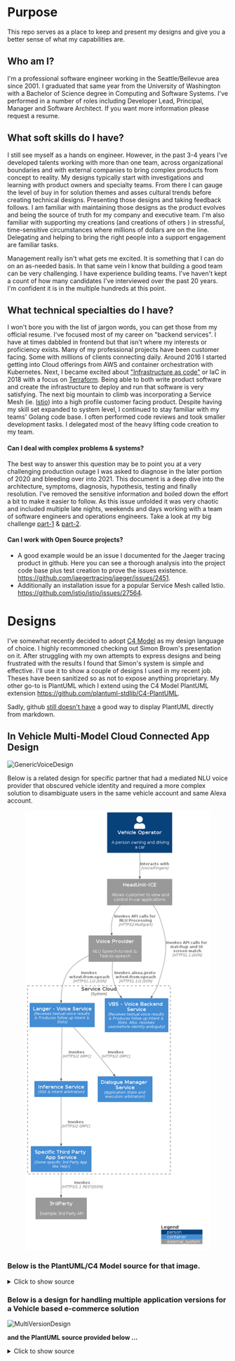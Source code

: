 # Purpose
This repo serves as a place to keep and present my designs and give you a better sense of what my capabilities are. 

## Who am I?  
I'm a professional software engineer working in the Seattle/Bellevue area since 2001. I graduated that same year from the University of Washington with a Bachelor of Science degree in Computing and Software Systems.  I've performed in a number of roles including Developer Lead, Principal, Manager and Software Architect. If you want more information please request a resume. 

## What soft skills do I have?
I still see myself as a hands on engineer. However, in the past 3-4 years I've developed talents working with more than one team, across organizational boundaries and with external companies to bring complex products from concept to reality.  My designs typically start with investigations and learning with product owners and specialty teams. From there I can gauge the level of buy in for solution themes and asses cultural trends before creating technical designs. Presenting those designs and taking feedback follows.  I am familiar with maintaining those designs as the product evolves and being the source of truth for my company and executive team. I'm also familiar with supporting my creations (and creations of others ) in stressful, time-sensitive circumstances where millions of dollars are on the line. Delegating and helping to bring the right people into a support engagement are familiar tasks. 

Management really isn't what gets me excited. It is something that I can do on an as-needed basis.  In that same vein I know that building a good team can be very challenging. I have experience building teams. I've haven't kept a count of how many candidates I've interviewed over the past 20 years. I'm confident it is in the multiple hundreds at this point. 

## What technical specialties do I have?
I won't bore you with the list of jargon words, you can get those from my official resume. I've focused most of my career on "backend services". I have at times dabbled in frontend but that isn't where my interests or proficiency exists. Many of my professional projects have been customer facing. Some with millions of clients connecting daily.  Around 2016 I started getting into Cloud offerings from AWS and container orchestration with Kubernetes. Next, I became excited about ["Infrastructure as code"](https://en.wikipedia.org/wiki/Infrastructure_as_code) or IaC in 2018 with a focus on [Terraform](https://www.terraform.io/).  Being able to both write product software and create the infrastructure to deploy and run that software is very satisfying. The next big mountain to climb was incorporating a Service Mesh (ie. [Istio](https://istio.io/)) into a high profile customer facing product. Despite having my skill set expanded to system level, I continued to stay familiar with my teams' Golang code base. I often performed code reviews and took smaller development tasks. I delegated most of the heavy lifting code creation to my team. 

#### Can I deal with complex problems & systems?
The best way to answer this question may be to point you at a very challenging production outage I was asked to diagnose in the later portion of 2020 and bleeding over into 2021. This document is a deep dive into the architecture, symptoms, diagnosis, hypothesis, testing and finally resolution. I've removed the sensitive information and boiled down the effort a bit to make it easier to follow. As this issue unfolded it was very chaotic and included multiple late nights, weekends and days working with a team of software engineers and operations engineers. Take a look at my big challenge [part-1](https://github.com/Heraclitus/wiki/blob/master/aws/connection_behavior.md) & [part-2](https://github.com/Heraclitus/wiki/blob/master/aws/connection_behavior_2.md).
 

#### Can I work with Open Source projects?
* A good example would be an issue I documented for the Jaeger tracing product in github. Here you can see a thorough analysis into the project code base plus test creation to prove the issues existence. https://github.com/jaegertracing/jaeger/issues/2451. 
* Additionally an installation issue for a popular Service Mesh called Istio. https://github.com/istio/istio/issues/27564.


# Designs
I've somewhat recently decided to adopt [C4 Model](https://c4model.com/) as my design language of choice. I highly recommoned checking out Simon Brown's presentation on it. After struggling with my own attempts to express designs and being frustrated with the results I found that Simon's system is simple and effective.  I'll use it to show a couple of designs I used in my recent job. Theses have been sanitized so as not to expose anything proprietary. My other go-to is PlantUML which I extend using the C4 Model PlantUML extension https://github.com/plantuml-stdlib/C4-PlantUML. 

Sadly, github [still doesn't have](https://github.community/t/support-uml-diagrams-in-markdown-with-plantuml-syntax/626/38) a good way to display PlantUML directly from markdown. 

## In Vehicle Multi-Model Cloud Connected App Design
![GenericVoiceDesign](https://user-images.githubusercontent.com/5532892/131043509-4dd73892-d136-4d1e-8b5f-7bc267ee9a33.png)

Below is a related design for specific partner that had a mediated NLU voice provider that obscured vehicle identity and required a more complex solution to disambiguate users in the same vehicle account and same Alexa account. 

<div align="center"><img src="https://github.com/Heraclitus/designs/blob/main/docs/img/voice.png" height="1000"/></div>

### Below is the PlantUML/C4 Model source for that image.
<details>
 <summary>Click to show source</summary>

 ```
@startuml
!include https://raw.githubusercontent.com/plantuml-stdlib/C4-PlantUML/master/C4_Container.puml

Person(driver, "Vehicle Operator", "A person owning and driving a car")
System_Ext(ihu, "HeadUnit-ICE", "Allows customer to view and control in-car applications")
System_Boundary(c1, "Service Cloud") {
    Container(langer, "Langer - Voice Service", "Receives textual voice results & Produces follow up Intent & Slots")
    Container(vbs, "VBS - Voice Backend Service", "Receives textual voice results & Produces follow up Intent & Slots. Also, resolves user/vehicle identity ambiguity")
    Container(inf, "Inference Service", "Slot & intent arbitration")
    Container(dialogue, "Dialogue Manager Service", "Application State and execution arbitration")
    Container(3rdPartyApp, "Specific Third Party App Service", "Some specific 3rd Party App like Yelp!")    
}

System_Ext(vprovider, "Voice Provider", "NLU Speech-to-text & Text-to-speech")
System_Ext(3rdParty, "3rdParty", "Example 3rd Party API")

Rel(vprovider, vbs, "Invokes alexa.proto w/text-from-speach", "HTTPS1.1/2 JSON")
Rel(vprovider, langer, "Invokes w/text-from-speach", "HTTPS1.1/2 JSON")
Rel(driver, ihu, "Interacts with", "Voice/Fingers")
Rel(ihu, vprovider, "Invokes API calls for NLU Processing", "HTTPS2-Multipart")
Rel(langer, dialogue, "Invokes", "HTTPS/2 GRPC")
Rel(langer, inf, "Invokes", "HTTPS/2 GRPC")
Rel(inf, 3rdPartyApp, "Invokes", "HTTPS/2 GRPC")
Rel(3rdPartyApp, 3rdParty, "Invokes", "HTTPS/1.1 REST/JSON")
Rel(ihu, vbs, "Invokes API calls for matchup and UI screen match", "HTTPS1.1-JSON")
SHOW_LEGEND()
@enduml
```

 </details>

### Below is a design for handling multiple application versions for a Vehicle based e-commerce solution

![MultiVersionDesign](https://user-images.githubusercontent.com/5532892/131046205-68b685b4-1702-4465-b2d3-fe1ec1a409d7.png)

**and the PlantUML source provided below ...**

<details>
 <summary>Click to show source</summary>

```
@startuml
!include https://raw.githubusercontent.com/plantuml-stdlib/C4-PlantUML/master/C4_Container.puml

UpdateRelStyle(black, black)

System_Boundary(drivers, "Drivers") {
  Person(driverWhite, "Driver with 1.X - Legacy HeadUnit")
  Person(driverGreen, "Driver with 2.1.[5-9] and 2.X HeadUnit")
  Person(driverBlue, "Driver with 2.1.[0-4] HeadUnit")
}

AddElementTag("egreen", $fontColor="green", $borderColor="green")
AddElementTag("ewhite", $fontColor="white", $borderColor="white", $bgColor="black")
AddElementTag("eblue", $fontColor="blue", $borderColor="blue")

System_Boundary(c1, "Cloud Services") {
    System(modernBackend, "Modern Backend", "Public membrane service for modern headunits")
    System(legacyBackend, "Legacy Backend", "Public membrane service for legacy headunits")

    System(ambassador, "Ambassador API Gateway") {        
    }

    System_Boundary(c6, "Inference Manager and Registry Unit") {
      System(infer, "Inference Manager", "App State user workflow management")
      System(registry, "Registry Service", "Knows which UI layout file relates to which app by name")
    }

    System_Boundary(c5, "UI Format Translation Farm") {
      System_Boundary(translationWhite, "UI Format Translation Service White", $tags="ewhite")
      System_Boundary(translationBlue, "UI Format Translation Service Blue", $tags="eblue")
      System_Boundary(translationGreen, "UI Format Translation Service Green", $tags="egreen")
    }

    System_Boundary(c7, "3rd Party App Farm") {
      System_Boundary(3rdpartyAppsWhite, "3rd Party Apps Legacy White: Many", $tags="ewhite") {
      }
      System_Boundary(3rdpartyAppsGreen, "3rd Party Apps Modern Green: Many", $tags="egreen") {
      }
      System_Boundary(3rdpartyAppsBlue, "3rd Party Apps Modern Blue BOR: Many", $tags="eblue") {
      }
    }
}

System_Ext(CDN, "CDN", "Fast distributed content network")


AddRelTag("white", $lineColor="black")
AddRelTag("green", $lineColor="green")
AddRelTag("blue", $lineColor="blue")

Rel(driverGreen, ambassador, "1.0 Green calls w/app name", "HTTPS", $tags="green")
Rel(driverBlue, ambassador, "1.0 Blue calls w/app name", "HTTPS", $tags="blue")
Rel(driverWhite, ambassador, "1.0 White calls w/app name", "HTTPS", $tags="white")

Rel(ambassador, modernBackend, "1.1 Green proxies w/app name", "HTTPS", $tags="green")
Rel(ambassador, modernBackend, "1.1 Blue proxies w/app name", "HTTPS", $tags="blue")
Rel(ambassador, legacyBackend, "1.1 White proxies w/app name", "HTTPS", $tags="white")

Rel(modernBackend, infer, "1.2. Green calls w/app name", "GRPC", $tags="green")
Rel(modernBackend, infer, "1.2. Blue calls w/app name", "GRPC", $tags="blue")
Rel(legacyBackend, infer, "1.2. White calls w/app name", "GRPC", $tags="white")

Rel(infer, registry, "1.3 Get app name endpoint location", "GRPC", $tags="white")
Rel(infer, registry, "1.3 Get app name endpoint location", "GRPC", $tags="blue")
Rel(infer, registry, "1.3 Get app name endpoint location", "GRPC", $tags="green")
Rel(infer, 3rdpartyAppsGreen, "1.4 Invoke specific green 3rd Party app", "GRPC", $tags="green")
Rel(infer, 3rdpartyAppsBlue, "1.4 Invoke specific blue 3rd Party app", "GRPC", $tags="blue")
Rel(infer, 3rdpartyAppsWhite, "1.4 Invoke specific white 3rd Party app", "GRPC", $tags="white")

Rel(modernBackend, translationGreen, "1.5 sends modern UI format", "Uses", "GRPC", $tags="green")
Rel(modernBackend, translationBlue, "1.5 sends modern UI format", "Uses", "GRPC", $tags="blue")
Rel(legacyBackend, translationWhite, "1.5 sends non-modern UI format", "Uses", "GRPC", $tags="white")

Rel_U(driverWhite, CDN, "2.0 loads text, icons, imgs", "HTTPS", $tags="white")
Rel_U(driverBlue, CDN, "2.0 loads text, icons, imgs", "HTTPS", $tags="blue")
Rel_U(driverGreen, CDN, "2.0 loads text, icons, imgs", "HTTPS", $tags="green")

SHOW_LEGEND(false)
@enduml
```

 </details>
